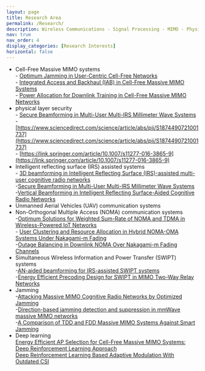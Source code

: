 ```yaml
---
layout: page
title: Research Area
permalink: /Research/
description: Wireless Communications - Signal Processing - MIMO - Physical Layer Security
nav: true
nav_order: 4
display_categories: [Research Interests]
horizontal: false
---
```



- Cell-Free Massive MIMO systems
<br>  - [Optimum Jamming in User-Centric Cell-Free Networks](https://ieeexplore.ieee.org/abstract/document/10012721)
    <br> -  [Integrated Access and Backhaul (IAB) in Cell-Free Massive MIMO Systems](https://ieeexplore.ieee.org/abstract/document/10177930)
    <br>-   [Power Allocation for Downlink Training in Cell-Free Massive MIMO Networks](https://ieeexplore.ieee.org/abstract/document/9345873)
- physical layer security
     <br> - [Secure Beamforming in Multi-User Multi-IRS Millimeter Wave Systems](https://ieeexplore.ieee.org/abstract/document/10032287/)
    <br>  - [https://www.sciencedirect.com/science/article/abs/pii/S1874490721001737](https://www.sciencedirect.com/science/article/abs/pii/S1874490721001737)
    <br>  - [https://link.springer.com/article/10.1007/s11277-016-3865-9](https://link.springer.com/article/10.1007/s11277-016-3865-9)
- Intelligent reflecting surface (IRS) assisted systems
      <br> - [3D beamforming in Intelligent Reflecting Surface (IRS)-assisted multi-user cognitive radio networks](https://www.sciencedirect.com/science/article/abs/pii/S1874490722002282)
     <br> -[Secure Beamforming in Multi-User Multi-IRS Millimeter Wave Systems](https://ieeexplore.ieee.org/abstract/document/10032287)
     <br> -[Vertical Beamforming in Intelligent Reflecting Surface-Aided Cognitive Radio Networks](https://ieeexplore.ieee.org/abstract/document/9447800)
- Unmanned Aerial Vehicles (UAV) communication systems
- Non-Orthogonal Multiple Access (NOMA) communication systems
     <br> -[Optimum Solutions for Weighted Sum-Rate of NOMA and TDMA in Wireless-Powered IoT Networks](https://ieeexplore.ieee.org/document/10190080)
     <br> - [User Clustering and Resource Allocation in Hybrid NOMA-OMA Systems Under Nakagami-m Fading](https://ieeexplore.ieee.org/abstract/document/9751108)
     <br> -[Outage Balancing in Downlink NOMA Over Nakagami-m Fading Channels](https://ieeexplore.ieee.org/abstract/document/9490628/)
- Simultaneous Wireless Information and Power Transfer (SWIPT) systems
     <br> -[AN-aided beamforming for IRS-assisted SWIPT systems](https://www.sciencedirect.com/science/article/abs/pii/S1874490722001203)
  <br> -[Energy Efficient Precoding Design for SWIPT in MIMO Two-Way Relay Networks](https://ieeexplore.ieee.org/abstract/document/7876801)
- Jamming
     <br> -[Attacking Massive MIMO Cognitive Radio Networks by Optimized Jamming](https://ieeexplore.ieee.org/abstract/document/9542983)
    <br> -[Direction-based jamming detection and suppression in mmWave massive MIMO networks](https://ietresearch.onlinelibrary.wiley.com/doi/full/10.1049/cmu2.12190)
  <br> -[A Comparison of TDD and FDD Massive MIMO Systems Against Smart Jamming](https://ieeexplore.ieee.org/abstract/document/9064726/)
- Deep learning
   <br>[Energy Efficient AP Selection for Cell-Free Massive MIMO Systems: Deep Reinforcement Learning Approach](https://ieeexplore.ieee.org/abstract/document/9849036)
    <br>[Deep Reinforcement Learning Based Adaptive Modulation With Outdated CSI](https://ieeexplore.ieee.org/abstract/document/9490648)
